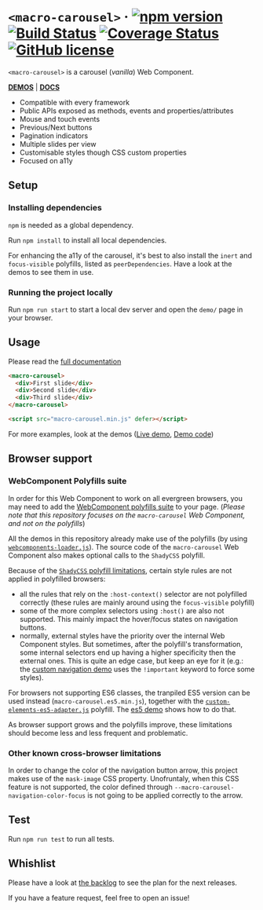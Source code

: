 # `<macro-carousel>` &middot; [![npm version](https://img.shields.io/npm/v/macro-carousel.svg?style=flat)](https://www.npmjs.com/package/macro-carousel) [![Build Status](https://travis-ci.org/ciampo/macro-carousel.svg?branch=master)](https://travis-ci.org/ciampo/macro-carousel) [![Coverage Status](https://coveralls.io/repos/github/ciampo/macro-carousel/badge.svg)](https://coveralls.io/github/ciampo/macro-carousel) [![GitHub license](https://img.shields.io/badge/license-MIT-blue.svg)](https://github.com/ciampo/macro-carousel/blob/master/LICENSE)

`<macro-carousel>` is a carousel (*vanilla*) Web Component.

**[DEMOS](https://ciampo.github.io/macro-carousel/demo/)** | **[DOCS](https://github.com/ciampo/macro-carousel/blob/master/docs/macro-carousel.md)**

- Compatible with every framework
- Public APIs exposed as methods, events and properties/attributes
- Mouse and touch events
- Previous/Next buttons
- Pagination indicators
- Multiple slides per view
- Customisable styles though CSS custom properties
- Focused on a11y

## Setup

### Installing dependencies

`npm` is needed as a global dependency.

Run `npm install` to install all local dependencies.

For enhancing the a11y of the carousel, it's best to also install the `inert` and `focus-visible` polyfills, listed as `peerDependencies`. Have a look at the demos to see them in use.

### Running the project locally

Run `npm run start` to start a local dev server and open the `demo/` page in your browser.

## Usage

Please read the [full documentation](./docs/macro-carousel.md)

```html
<macro-carousel>
  <div>First slide</div>
  <div>Second slide</div>
  <div>Third slide</div>
</macro-carousel>

<script src="macro-carousel.min.js" defer></script>
```

For more examples, look at the demos ([Live demo](https://ciampo.github.io/macro-carousel/demo/), [Demo code](./demo/))

## Browser support

### WebComponent Polyfills suite

In order for this Web Component to work on all evergreen browsers, you may need to add the [WebComponent polyfills suite](https://github.com/webcomponents/webcomponentsjs) to your page. (*Please note that this repository focuses on the `macro-carousel` Web Component, and not on the polyfills*)

All the demos in this repository already make use of the polyfills (by using [`webcomponents-loader.js`](https://github.com/webcomponents/webcomponentsjs#webcomponents-loaderjs)). The source code of the `macro-carousel` Web Component also makes optional calls to the `ShadyCSS` polyfill.

Because of the [`ShadyCSS` polyfill limitations](https://github.com/webcomponents/shadycss#limitations), certain style rules are not applied in polyfilled browsers:

- all the rules that rely on the `:host-context()` selector are not polyfilled correctly (these rules are mainly around using the `focus-visible` polyfill)
- some of the more complex selectors using `:host()` are also not supported. This mainly impact the hover/focus states on navigation buttons.
- normally, external styles have the priority over the internal Web Component styles. But sometimes, after the polyfill's transformation, some internal selectors end up having a higher specificity then the external ones. This is quite an edge case, but keep an eye for it (e.g.: the [custom navigation demo](./demo/custom-navigation.html) uses the `!important` keyword to force some styles).

For browsers not supporting ES6 classes, the tranpiled ES5 version can be used instead (`macro-carousel.es5.min.js`), together with the  [`custom-elements-es5-adapter.js`](https://github.com/webcomponents/webcomponentsjs#custom-elements-es5-adapterjs) polyfill. The [es5 demo](./demo/es5.html) shows how to do that.

As browser support grows and the polyfills improve, these limitations should become less and less frequent and problematic.

### Other known cross-browser limitations

In order to change the color of the navigation button arrow, this project makes use of the `mask-image` CSS property. Unofruntaly, when this CSS feature is not supported, the color defined through `--macro-carousel-navigation-color-focus` is not going to be applied correctly to the arrow.

## Test

Run `npm run test` to run all tests.

## Whishlist

Please have a look at [the backlog](https://github.com/ciampo/macro-carousel/milestone/2) to see the plan for the next releases.

If you have a feature request, feel free to open an issue!
